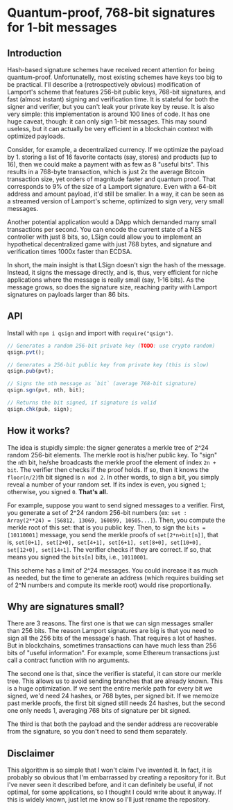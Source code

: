 Quantum-proof, 768-bit signatures for 1-bit messages
====================================================

Introduction
------------

Hash-based signature schemes have received recent attention
for being quantum-proof. Unfortunatelly, most existing
schemes have keys too big to be practical. I'll describe a
(retrospectively obvious) modification of Lamport's scheme
that features 256-bit public keys, 768-bit signatures, and
fast (almost instant) signing and verification time. It is
stateful for both the signer and verifier, but you can't
leak your private key by reuse. It is also very simple: this
implementation is around 100 lines of code. It has one huge
caveat, though: it can only sign 1-bit messages. This may
sound useless, but it can actually be very efficient in a
blockchain context with optimized payloads.

Consider, for example, a decentralized currency. If we
optimize the payload by 1. storing a list of 16 favorite
contacts (say, stores) and products (up to 16), then we
could make a payment with as few as 8 "useful bits". This
results in a 768-byte transaction, which is just 2x the
average Bitcoin transaction size, yet orders of magnitude
faster and quantum proof. That corresponds to 9% of the size
of a Lamport signature. Even with a 64-bit address and
amount payload, it'd still be smaller. In a way, it can be
seen as a streamed version of Lamport's scheme, optimized
to sign very, very small messages.

Another potential application would a DApp which demanded
many small transactions per second. You can encode the 
current state of a NES controller with just 8 bits, so, 
LSign could allow you to implement an hypothetical 
decentralized game with just 768 bytes, and signature
and verification times 1000x faster than ECDSA.

In short, the main insight is that LSign doesn't sign the hash
of the message. Instead, it signs the message directly, and is,
thus, very efficient for niche applications where the message 
is really small (say, 1-16 bits). As the message grows, so does
the signature size, reaching parity with Lamport signatures on
payloads larger than 86 bits.

API
---

Install with `npm i qsign` and import with `require("qsign")`.

```javascript
// Generates a random 256-bit private key (TODO: use crypto random)
qsign.pvt();

// Generates a 256-bit public key from private key (this is slow)
qsign.pub(pvt);

// Signs the nth message as `bit` (average 768-bit signature)
qsign.sgn(pvt, nth, bit);

// Returns the bit signed, if signature is valid
qsign.chk(pub, sign);
```

How it works?
-------------

The idea is stupidly simple: the signer generates a merkle
tree of 2^24 random 256-bit elements. The merkle root is
his/her public key. To "sign" the `n`th bit, he/she
broadcasts the merkle proof the element of index `2n + bit`.
The verifier then checks if the proof holds. If so, then it
knows the `floor(n/2)`th bit signed is `n mod 2`. In other
words, to sign a bit, you simply reveal a number of your
random set. If its index is even, you signed `1`; otherwise,
you signed `0`. **That's all.**

For example, suppose you want to send signed messages to a
verifier. First, you generate a set of 2^24 random 256-bit
numbers (ex: `set : Array(2**24) = [56812, 13069, 160899,
10505...]`). Then, you compute the merkle root of this set:
that is you public key. Then, to sign the `bits =
[10110001]` message, you send the merkle proofs of
`set[2*n+bit[n]]`, that is, `set[0+1], set[2+0], set[4+1],
set[6+1], set[8+0], set[10+0], set[12+0], set[14+1]`. The
verifier checks if they are correct. If so, that means you
signed the `bits[n]` bits, i.e., `10110001`.

This scheme has a limit of 2^24 messages. You could
increase it as much as needed, but the time to generate an
address (which requires building set of 2^N numbers and
compute its merkle root) would rise proportionally.

Why are signatures small?
-------------------------

There are 3 reasons. The first one is that we can sign
messages smaller than 256 bits. The reason Lamport
signatures are big is that you need to sign all the 256 bits
of the message's hash. That requires a lot of hashes. But in
blockchains, sometimes transactions can have much less than
256 bits of "useful information". For example, some Ethereum
transactions just call a contract function with no
arguments.

The second one is that, since the verifier is stateful, it
can store our merkle tree. This allows us to avoid sending
branches that are already known. This is a huge
optimization. If we sent the entire merkle path for every
bit we signed, we'd need 24 hashes, or 768 bytes, per signed
bit. If we memoize past merkle proofs, the first bit signed
still needs 24 hashes, but the second one only needs 1,
averaging 768 bits of signature per bit signed.

The third is that both the payload and the sender address
are recoverable from the signature, so you don't need to
send them separately.

Disclaimer
----------

This algorithm is so simple that I won't claim I've invented
it. In fact, it is probably so obvious that I'm embarrassed
by creating a repository for it. But I've never seen it
described before, and it can definitely be useful, if not
optimal, for some applications, so I thought I could write
about it anyway. If this is widely known, just let me know
so I'll just rename the repository.
